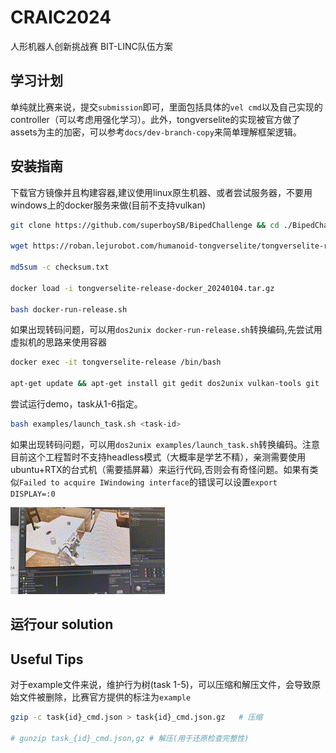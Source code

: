 # CRAIC2024
人形机器人创新挑战赛  BIT-LINC队伍方案

## 学习计划
单纯就比赛来说，提交`submission`即可，里面包括具体的`vel cmd`以及自己实现的controller（可以考虑用强化学习）。此外，tongverselite的实现被官方做了assets为主的加密，可以参考`docs/dev-branch-copy`来简单理解框架逻辑。

## 安装指南
下载官方镜像并且构建容器,建议使用linux原生机器、或者尝试服务器，不要用windows上的docker服务来做(目前不支持vulkan)
```sh
git clone https://github.com/superboySB/BipedChallenge && cd ./BipedChallenge

wget https://roban.lejurobot.com/humanoid-tongverselite/tongverselite-release-docker_20240104.tar.gz

md5sum -c checksum.txt

docker load -i tongverselite-release-docker_20240104.tar.gz

bash docker-run-release.sh
```
如果出现转码问题，可以用`dos2unix docker-run-release.sh`转换编码,先尝试用虚拟机的思路来使用容器
```sh
docker exec -it tongverselite-release /bin/bash

apt-get update && apt-get install git gedit dos2unix vulkan-tools git
```
尝试运行demo，task从1-6指定。
```sh
bash examples/launch_task.sh <task-id>
```
如果出现转码问题，可以用`dos2unix examples/launch_task.sh`转换编码。注意目前这个工程暂时不支持headless模式（大概率是学艺不精），亲测需要使用ubuntu+RTX的台式机（需要插屏幕）来运行代码,否则会有奇怪问题。如果有类似`Failed to acquire IWindowing interface`的错误可以设置`export DISPLAY=:0`

![demo](./docs/demo.gif)

## 运行our solution


## Useful Tips
对于example文件来说，维护行为树(task 1-5)，可以压缩和解压文件，会导致原始文件被删除，比赛官方提供的标注为`example`
```sh
gzip -c task{id}_cmd.json > task{id}_cmd.json.gz   # 压缩

# gunzip task_{id}_cmd.json,gz # 解压(用于还原检查完整性)
```

